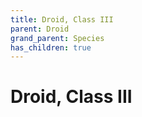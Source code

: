 ```yaml
---
title: Droid, Class III
parent: Droid
grand_parent: Species
has_children: true
---
```


# Droid, Class III
